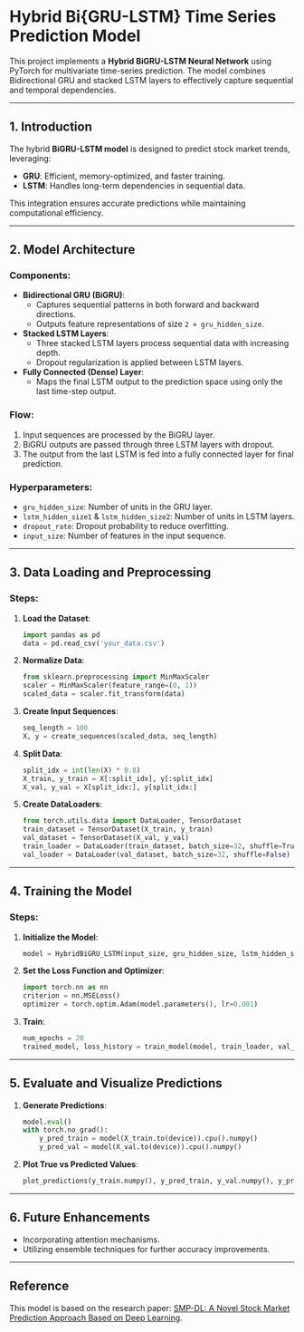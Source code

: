 # Hybrid Bi{GRU-LSTM} Time Series Prediction Model

This project implements a **Hybrid BiGRU-LSTM Neural Network** using PyTorch for multivariate time-series prediction. The model combines Bidirectional GRU and stacked LSTM layers to effectively capture sequential and temporal dependencies.

---

## 1. **Introduction**

The hybrid **BiGRU-LSTM model** is designed to predict stock market trends, leveraging:
- **GRU**: Efficient, memory-optimized, and faster training.
- **LSTM**: Handles long-term dependencies in sequential data.

This integration ensures accurate predictions while maintaining computational efficiency.

---

## 2. **Model Architecture**

### Components:
- **Bidirectional GRU (BiGRU)**:
  - Captures sequential patterns in both forward and backward directions.
  - Outputs feature representations of size `2 × gru_hidden_size`.
- **Stacked LSTM Layers**:
  - Three stacked LSTM layers process sequential data with increasing depth.
  - Dropout regularization is applied between LSTM layers.
- **Fully Connected (Dense) Layer**:
  - Maps the final LSTM output to the prediction space using only the last time-step output.

### Flow:
1. Input sequences are processed by the BiGRU layer.
2. BiGRU outputs are passed through three LSTM layers with dropout.
3. The output from the last LSTM is fed into a fully connected layer for final prediction.

### Hyperparameters:
- `gru_hidden_size`: Number of units in the GRU layer.
- `lstm_hidden_size1` & `lstm_hidden_size2`: Number of units in LSTM layers.
- `dropout_rate`: Dropout probability to reduce overfitting.
- `input_size`: Number of features in the input sequence.

---

## 3. **Data Loading and Preprocessing**

### Steps:
1. **Load the Dataset**:
   ```python
   import pandas as pd
   data = pd.read_csv('your_data.csv')
   ```
2. **Normalize Data**:
   ```python
   from sklearn.preprocessing import MinMaxScaler
   scaler = MinMaxScaler(feature_range=(0, 1))
   scaled_data = scaler.fit_transform(data)
   ```
3. **Create Input Sequences**:
   ```python
   seq_length = 100
   X, y = create_sequences(scaled_data, seq_length)
   ```
4. **Split Data**:
   ```python
   split_idx = int(len(X) * 0.8)
   X_train, y_train = X[:split_idx], y[:split_idx]
   X_val, y_val = X[split_idx:], y[split_idx:]
   ```
5. **Create DataLoaders**:
   ```python
   from torch.utils.data import DataLoader, TensorDataset
   train_dataset = TensorDataset(X_train, y_train)
   val_dataset = TensorDataset(X_val, y_val)
   train_loader = DataLoader(train_dataset, batch_size=32, shuffle=True)
   val_loader = DataLoader(val_dataset, batch_size=32, shuffle=False)
   ```

---

## 4. **Training the Model**

### Steps:
1. **Initialize the Model**:
   ```python
   model = HybridBiGRU_LSTM(input_size, gru_hidden_size, lstm_hidden_size1, lstm_hidden_size2, dropout_rate)
   ```
2. **Set the Loss Function and Optimizer**:
   ```python
   import torch.nn as nn
   criterion = nn.MSELoss()
   optimizer = torch.optim.Adam(model.parameters(), lr=0.001)
   ```
3. **Train**:
   ```python
   num_epochs = 20
   trained_model, loss_history = train_model(model, train_loader, val_loader, criterion, optimizer, num_epochs, device)
   ```

---

## 5. **Evaluate and Visualize Predictions**

1. **Generate Predictions**:
   ```python
   model.eval()
   with torch.no_grad():
       y_pred_train = model(X_train.to(device)).cpu().numpy()
       y_pred_val = model(X_val.to(device)).cpu().numpy()
   ```
2. **Plot True vs Predicted Values**:
   ```python
   plot_predictions(y_train.numpy(), y_pred_train, y_val.numpy(), y_pred_val, feature_names=['open', 'high', 'low', 'close'])
   ```

---

## 6. **Future Enhancements**

- Incorporating attention mechanisms.
- Utilizing ensemble techniques for further accuracy improvements.

---

## Reference
This model is based on the research paper: [SMP-DL: A Novel Stock Market Prediction Approach Based on Deep Learning](https://rdcu.be/d2mmW).
